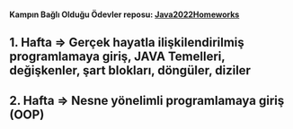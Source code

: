 #### Kampın Bağlı Olduğu Ödevler reposu: [Java2022Homeworks](https://github.com/muharremyalman/Java2022Homeworks)

## 1. Hafta => Gerçek hayatla ilişkilendirilmiş programlamaya giriş, JAVA Temelleri, değişkenler, şart blokları, döngüler, diziler

## 2. Hafta => Nesne yönelimli programlamaya giriş (OOP)






